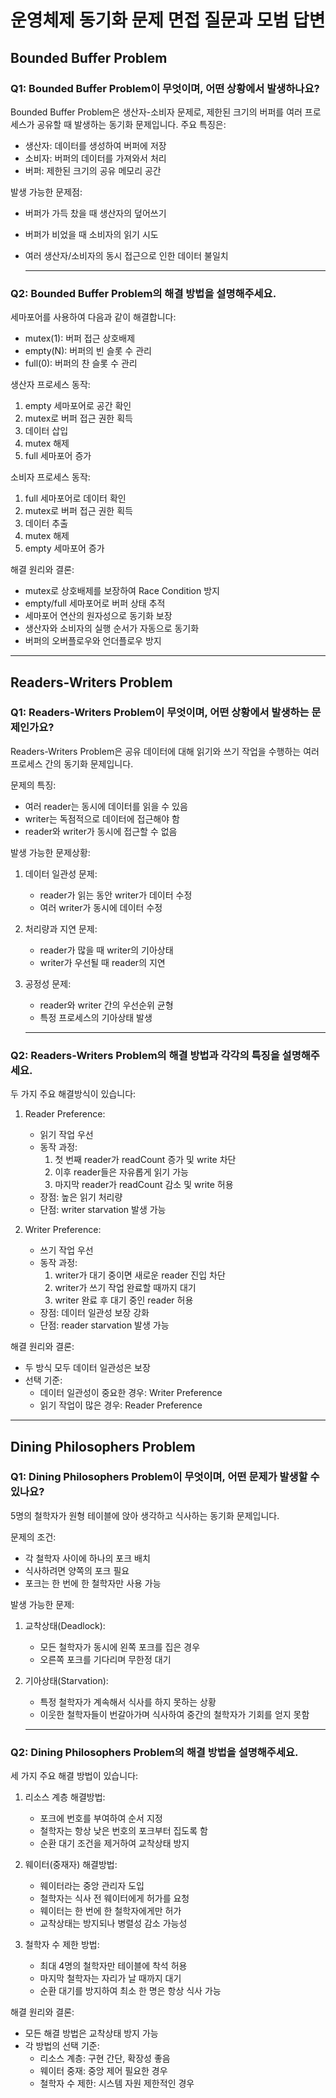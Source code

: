 # 운영체제 동기화 문제 면접 질문과 모범 답변

## Bounded Buffer Problem

### Q1: Bounded Buffer Problem이 무엇이며, 어떤 상황에서 발생하나요?

Bounded Buffer Problem은 생산자-소비자 문제로, 제한된 크기의 버퍼를 여러 프로세스가 공유할 때 발생하는 동기화 문제입니다. 주요 특징은:

- 생산자: 데이터를 생성하여 버퍼에 저장
- 소비자: 버퍼의 데이터를 가져와서 처리
- 버퍼: 제한된 크기의 공유 메모리 공간

발생 가능한 문제점:
- 버퍼가 가득 찼을 때 생산자의 덮어쓰기
- 버퍼가 비었을 때 소비자의 읽기 시도
- 여러 생산자/소비자의 동시 접근으로 인한 데이터 불일치

  ---

### Q2: Bounded Buffer Problem의 해결 방법을 설명해주세요.

세마포어를 사용하여 다음과 같이 해결합니다:
- mutex(1): 버퍼 접근 상호배제
- empty(N): 버퍼의 빈 슬롯 수 관리
- full(0): 버퍼의 찬 슬롯 수 관리

생산자 프로세스 동작:
1. empty 세마포어로 공간 확인
2. mutex로 버퍼 접근 권한 획득
3. 데이터 삽입
4. mutex 해제
5. full 세마포어 증가

소비자 프로세스 동작:
1. full 세마포어로 데이터 확인
2. mutex로 버퍼 접근 권한 획득
3. 데이터 추출
4. mutex 해제
5. empty 세마포어 증가

해결 원리와 결론:
- mutex로 상호배제를 보장하여 Race Condition 방지
- empty/full 세마포어로 버퍼 상태 추적
- 세마포어 연산의 원자성으로 동기화 보장
- 생산자와 소비자의 실행 순서가 자동으로 동기화
- 버퍼의 오버플로우와 언더플로우 방지

---

## Readers-Writers Problem

### Q1: Readers-Writers Problem이 무엇이며, 어떤 상황에서 발생하는 문제인가요?

Readers-Writers Problem은 공유 데이터에 대해 읽기와 쓰기 작업을 수행하는 여러 프로세스 간의 동기화 문제입니다.

문제의 특징:
- 여러 reader는 동시에 데이터를 읽을 수 있음
- writer는 독점적으로 데이터에 접근해야 함
- reader와 writer가 동시에 접근할 수 없음

발생 가능한 문제상황:
1. 데이터 일관성 문제:
   - reader가 읽는 동안 writer가 데이터 수정
   - 여러 writer가 동시에 데이터 수정

2. 처리량과 지연 문제:
   - reader가 많을 때 writer의 기아상태
   - writer가 우선될 때 reader의 지연

3. 공정성 문제:
   - reader와 writer 간의 우선순위 균형
   - 특정 프로세스의 기아상태 발생
  
    ---

### Q2: Readers-Writers Problem의 해결 방법과 각각의 특징을 설명해주세요.

두 가지 주요 해결방식이 있습니다:

1. Reader Preference:
   - 읽기 작업 우선
   - 동작 과정:
     1. 첫 번째 reader가 readCount 증가 및 write 차단
     2. 이후 reader들은 자유롭게 읽기 가능
     3. 마지막 reader가 readCount 감소 및 write 허용
   - 장점: 높은 읽기 처리량
   - 단점: writer starvation 발생 가능

2. Writer Preference:
   - 쓰기 작업 우선
   - 동작 과정:
     1. writer가 대기 중이면 새로운 reader 진입 차단
     2. writer가 쓰기 작업 완료할 때까지 대기
     3. writer 완료 후 대기 중인 reader 허용
   - 장점: 데이터 일관성 보장 강화
   - 단점: reader starvation 발생 가능

해결 원리와 결론:
- 두 방식 모두 데이터 일관성은 보장
- 선택 기준:
  - 데이터 일관성이 중요한 경우: Writer Preference
  - 읽기 작업이 많은 경우: Reader Preference


 ---

## Dining Philosophers Problem

### Q1: Dining Philosophers Problem이 무엇이며, 어떤 문제가 발생할 수 있나요?

5명의 철학자가 원형 테이블에 앉아 생각하고 식사하는 동기화 문제입니다.

문제의 조건:
- 각 철학자 사이에 하나의 포크 배치
- 식사하려면 양쪽의 포크 필요
- 포크는 한 번에 한 철학자만 사용 가능

발생 가능한 문제:
1. 교착상태(Deadlock):
   - 모든 철학자가 동시에 왼쪽 포크를 집은 경우
   - 오른쪽 포크를 기다리며 무한정 대기

2. 기아상태(Starvation):
   - 특정 철학자가 계속해서 식사를 하지 못하는 상황
   - 이웃한 철학자들이 번갈아가며 식사하여 중간의 철학자가 기회를 얻지 못함
  

   ---

### Q2: Dining Philosophers Problem의 해결 방법을 설명해주세요.

세 가지 주요 해결 방법이 있습니다:

1. 리소스 계층 해결방법:
   - 포크에 번호를 부여하여 순서 지정
   - 철학자는 항상 낮은 번호의 포크부터 집도록 함
   - 순환 대기 조건을 제거하여 교착상태 방지

2. 웨이터(중재자) 해결방법:
   - 웨이터라는 중앙 관리자 도입
   - 철학자는 식사 전 웨이터에게 허가를 요청
   - 웨이터는 한 번에 한 철학자에게만 허가
   - 교착상태는 방지되나 병렬성 감소 가능성

3. 철학자 수 제한 방법:
   - 최대 4명의 철학자만 테이블에 착석 허용
   - 마지막 철학자는 자리가 날 때까지 대기
   - 순환 대기를 방지하여 최소 한 명은 항상 식사 가능

해결 원리와 결론:
- 모든 해결 방법은 교착상태 방지 가능
- 각 방법의 선택 기준:
  - 리소스 계층: 구현 간단, 확장성 좋음
  - 웨이터 중재: 중앙 제어 필요한 경우
  - 철학자 수 제한: 시스템 자원 제한적인 경우
